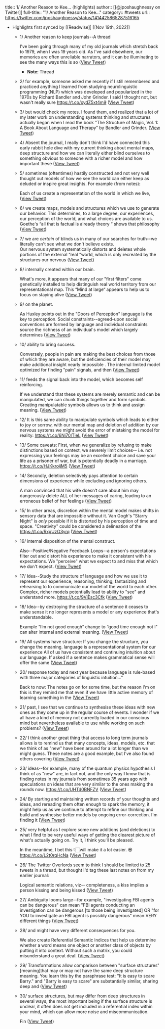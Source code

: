 title:: 1/ Another Reason to Kee... (highlights)
author:: [[@jposhaughnessy on Twitter]]
full-title:: "1/ Another Reason to Kee..."
category:: #tweets
url:: https://twitter.com/jposhaughnessy/status/1414425865287516165

- Highlights first synced by [[Readwise]] [[Nov 19th, 2022]]
	- 1/ Another reason to keep journals--A thread
	  
	  I've been going through many of my old journals which stretch back to 1979, when I was 19 years old. As I've said elsewhere, our memories are often unreliable narrators, and it can be illuminating to see the many ways this is so ([View Tweet](https://twitter.com/jposhaughnessy/status/1414384095593959425))
		- **Note**: Thread
	- 2/ for example, someone asked me recently if I still remembered and practiced anything I learned from studying neurolinguistic programming (NLP) which was developed and popularized in the 1970s by Richard Bandler and John Grinder. I said I thought not, but wasn't really sure https://t.co/xydZ5xt4m9 ([View Tweet](https://twitter.com/jposhaughnessy/status/1414384109741395971))
	- 3/ but would check my notes. I found them, and realized that a lot of my later work on understanding systems thinking and structures actually began when I read the book "The Structure of Magic, Vol. 1: A Book About Language and Therapy" by Bandler and Grinder. ([View Tweet](https://twitter.com/jposhaughnessy/status/1414384112450871301))
	- 4/ Absent the journal, I really don't think I'd have connected this early rabbit hole dive with my current thinking about mental maps, deep structure and how we can literally either blind ourselves to something obvious to someone with a richer model and how important these ([View Tweet](https://twitter.com/jposhaughnessy/status/1414384113956671489))
	- 5/ sometimes (oftentimes) hastily constructed and not very well thought out models of how we see the world can either keep as deluded or inspire great insights. For example (from notes):
	  
	  Each of us create a representation of the world in which we live, ([View Tweet](https://twitter.com/jposhaughnessy/status/1414384115173011456))
	- 6/ we create maps, models and structures which we use to generate our behavior. This determines, to a large degree, our experiences, our perception of the world, and what choices are available to us. Goethe's “all that is factual is already theory “ shows that philosophy ([View Tweet](https://twitter.com/jposhaughnessy/status/1414384116464820224))
	- 7/ we are *certain* of blinds us in many of our searches for truth--we literally can't see what we don't believe exists.  
	  Our nervous system systematically distorts and deletes whole portions of the external “real “world, which is only recreated by the structures our nervous ([View Tweet](https://twitter.com/jposhaughnessy/status/1414384117739933698))
	- 8/ internally created within our brain.
	  
	  What's more, it appears that many of our "first filters" come genetically installed to help distinguish real world territory from our representational map.
	  This “Mind at large“ appears to help us to focus on staying alive ([View Tweet](https://twitter.com/jposhaughnessy/status/1414384119048462336))
	- 9/ on the planet. 
	  
	  As Huxley points out in the "Doors of Perception" language is the key to perception. Social constraints--agreed-upon social conventions are formed by language and individual constraints source the richness of an individual's model which largely determines ([View Tweet](https://twitter.com/jposhaughnessy/status/1414384120256507907))
	- 10/ ability to bring success.
	  
	  Conversely, people in pain are making the best choices from those of which they are aware, but the deficiencies of their model may make additional insight nearly impossible .
	  The internal limited model optimized for finding "pain" signals, and then ([View Tweet](https://twitter.com/jposhaughnessy/status/1414384121468669953))
	- 11/ feeds the signal back into the model, which becomes self reinforcing. 
	  
	  If we understand that these systems are merely semantic and can be manipulated, we can chunk things together and form symbols. Creating manipulatable symbols allows us to think and assign meaning. ([View Tweet](https://twitter.com/jposhaughnessy/status/1414384122659753984))
	- 12/ It is this same ability to manipulate symbols which leads to either to joy or sorrow, with our mental map and deletion of addition by our nervous systems we might avoid the error of mistaking the model for reality: https://t.co/6Ni70lTieL ([View Tweet](https://twitter.com/jposhaughnessy/status/1414384130201108480))
	- 13/ Some caveats: First, when we generalize by refusing to make distinctions based on context,  we severely limit choices-- i.e. not expressing your feelings may be an excellent choice and save your life as a prisoner of war, but is potentially deadly in a marriage. https://t.co/HJKkroijM5 ([View Tweet](https://twitter.com/jposhaughnessy/status/1414384138195554313))
	- 14/ Secondly, deletion selectively pays attention to certain dimensions of experience while excluding and ignoring others. 
	  
	  A man convinced that his wife doesn’t care about him may dangerously delete ALL of her messages of caring, leading to an erroneous belief of her feelings ([View Tweet](https://twitter.com/jposhaughnessy/status/1414384140221394948))
	- 15/ In other areas, discretion within the mental model makes shifts in sensory data that are impossible without it.  Van Gogh's "Starry Night" is *only* possible if it is distorted by his perception of time and space. "Creativity" could be considered a delineation of the https://t.co/RxgUzO3yrq ([View Tweet](https://twitter.com/jposhaughnessy/status/1414384153630478343))
	- 16/  internal disposition of the mental construct. 
	  
	  Also--Positive/Negative Feedback Loops--a person's expectations filter out and distort his experience to make it consistent with his expectations. We "perceive" what we expect to and miss that which we don't expect. ([View Tweet](https://twitter.com/jposhaughnessy/status/1414384155706671112))
	- 17/ Idea--Study the structure of language and how we use it  to represent our experience, reasoning, thinking, fantasizing and rehearsing to to communicate our model of the world to each other. Complex, richer models potentially lead to ability to "see" and understand more. https://t.co/9ViEsc3Cfk ([View Tweet](https://twitter.com/jposhaughnessy/status/1414384167903797255))
	- 18/ Idea--by destroying the structure of a sentence it ceases to make sense it no longer represents a model or any experience that's understandable. 
	  
	  Example “I’m not good enough“ change to “good time enough not I" can alter internal and external meaning. ([View Tweet](https://twitter.com/jposhaughnessy/status/1414384169736712194))
	- 19/ All systems have structure: If you change the structure, you change the meaning. language is a representational system for our experience All of us have consistent and continuing intuition about our language. If asked if a sentence makes grammatical sense will offer the same ([View Tweet](https://twitter.com/jposhaughnessy/status/1414384170923606016))
	- 20/ response today and next year because language is rule-based with three major categories of linguistic intuition..."
	  
	  Back to now: The notes go on for some time, but the reason I'm on this is they remind me that even if we have little active memory of learning something in the ([View Tweet](https://twitter.com/jposhaughnessy/status/1414384172202926082))
	- 21/ past, I see that we continue to synthesise these ideas with new ones as they come up in the regular course of events. I wonder if we all have a kind of memory not currently loaded in our conscious mind but nevertheless available to use while working on such problems? ([View Tweet](https://twitter.com/jposhaughnessy/status/1414384173473796097))
	- 22/ I think another great thing that access to long term journals allows is to remind us that many concepts, ideas, models, etc. that we think of as "new" have been around for a lot longer than we might guess. These notes are a good example, but I've also found others covering ([View Tweet](https://twitter.com/jposhaughnessy/status/1414384174723633156))
	- 23/ ideas--for example, many of the quantum physics hypothesis I think of as "new" are, in fact not, and the only way I know that is finding notes in my journals from sometimes 35 years ago with speculations on ideas that are very similar to the ones making the rounds now. https://t.co/UHTd0BNFZV ([View Tweet](https://twitter.com/jposhaughnessy/status/1414384187948388356))
	- 24/ By starting and maintaining written records of your thoughts and ideas, and rereading them often enough to spark the memory, it might help us as we continue to attempt to refine our thinking and build and synthesise better models by ongoing error-correction. I'm finding it ([View Tweet](https://twitter.com/jposhaughnessy/status/1414384189647032320))
	- 25/ very helpful as I explore some new additions (and deletions) to what I find to be very useful ways of getting the clearest picture of what's actually going on.  Try it, I think you'll be pleased. 
	  
	  In the meantime, I bet this 👇🏻will make it a lot easier. 😎 https://t.co/L2t0rqHcNa ([View Tweet](https://twitter.com/jposhaughnessy/status/1414384201906929667))
	- 26/ The Twitter Overlords seem to think I should be limited to 25 tweets in a thread, but thought I'd tag these last notes on from my earlier journal: 
	  
	  Logical semantic relations, viz-- completeness, a kiss implies a person kissing and being kissed ([View Tweet](https://twitter.com/jposhaughnessy/status/1414425860774535170))
	- 27/ Ambiguity looms large--for example,  "investigating FBI agents can be dangerous" can mean "FBI agents conducting an investigation can be dangerous [to those being investigated] OR "for YOU to investigate an FBI agent is possibly dangerous" mean VERY different things ([View Tweet](https://twitter.com/jposhaughnessy/status/1414425861902716928))
	- 28/ and might have very different consequences for you. 
	  
	  We also create Referential Semantic Indices that help us  determine whether a word means one object or another class of objects by putting it into context. Without such a matrix, you could misunderstand a great deal. ([View Tweet](https://twitter.com/jposhaughnessy/status/1414425863039430657))
	- 29/ Transformations allow comparison between "surface structures" [meaning]that may or may not have the same deep structure meaning. You learn this by the paraphrase test:
	  "It is easy to scare Barry." and "Barry is easy to scare" are substantially similar, sharing deep and ([View Tweet](https://twitter.com/jposhaughnessy/status/1414425864167698433))
	- 30/ 
	  surface structures, but may differ from deep structures in several ways, the most important being if the surface structure is unclear, it often does not get included in a referential index within your mind, which can allow more noise and miscommunication. 
	  
	  Fin ([View Tweet](https://twitter.com/jposhaughnessy/status/1414425865287516165))